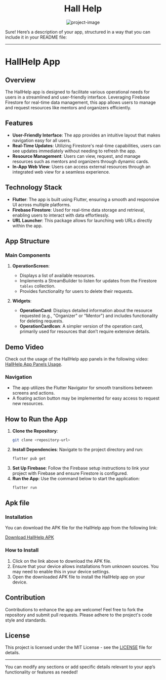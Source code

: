 <h1 align="center" id="title">Hall Help</h1>

<p align="center"><img src="https://github.com/mernaatef28/hallhelp/blob/main/assets/hall%20help.png?raw=true" alt="project-image"></p>
Sure! Here’s a description of your app, structured in a way that you can include it in your README file:

---

# HallHelp App

## Overview
The HallHelp app is designed to facilitate various operational needs for users in a streamlined and user-friendly interface. Leveraging Firebase Firestore for real-time data management, this app allows users to manage and request resources like mentors and organizers efficiently.

## Features
- **User-Friendly Interface**: The app provides an intuitive layout that makes navigation easy for all users.
- **Real-Time Updates**: Utilizing Firestore's real-time capabilities, users can see updates immediately without needing to refresh the app.
- **Resource Management**: Users can view, request, and manage resources such as mentors and organizers through dynamic cards.
- **In-App Web View**: Users can access external resources through an integrated web view for a seamless experience.

## Technology Stack
- **Flutter**: The app is built using Flutter, ensuring a smooth and responsive UI across multiple platforms.
- **Firebase Firestore**: Used for real-time data storage and retrieval, enabling users to interact with data effortlessly.
- **URL Launcher**: This package allows for launching web URLs directly within the app.

## App Structure
### Main Components
1. **OperationScreen**: 
   - Displays a list of available resources.
   - Implements a StreamBuilder to listen for updates from the Firestore `tables` collection.
   - Provides functionality for users to delete their requests.

2. **Widgets**:
   - **OperationCard**: Displays detailed information about the resource requested (e.g., "Organizer" or "Mentor") and includes functionality for deleting requests.
   - **OperationCardIcon**: A simpler version of the operation card, primarily used for resources that don’t require extensive details.

## Demo Video
Check out the usage of the HallHelp app panels in the following video: [HallHelp App Panels Usage](https://github.com/mernaatef28/hallhelp/blob/main/assets/videos/hall%20help%20app%20panels%20usage%20.mp4).

### Navigation
- The app utilizes the Flutter Navigator for smooth transitions between screens and actions.
- A floating action button may be implemented for easy access to request new resources.

## How to Run the App
1. **Clone the Repository**: 
   ```bash
   git clone <repository-url>
   ```
2. **Install Dependencies**: 
   Navigate to the project directory and run:
   ```bash
   flutter pub get
   ```
3. **Set Up Firebase**: 
   Follow the Firebase setup instructions to link your project with Firebase and ensure Firestore is configured.
4. **Run the App**: 
   Use the command below to start the application:
   ```bash
   flutter run
   ```
## Apk file 
### Installation

You can download the APK file for the HallHelp app from the following link:

[Download HallHelp APK](https://drive.google.com/file/d/13V4YsKHj4FwJ-9GePlrLKx-UiN7rvf53/view?usp=drive_link)

### How to Install
1. Click on the link above to download the APK file.
2. Ensure that your device allows installations from unknown sources. You may need to enable this in your device settings.
3. Open the downloaded APK file to install the HallHelp app on your device.




## Contribution
Contributions to enhance the app are welcome! Feel free to fork the repository and submit pull requests. Please adhere to the project's code style and standards.

## License
This project is licensed under the MIT License - see the [LICENSE](LICENSE) file for details.

---

You can modify any sections or add specific details relevant to your app’s functionality or features as needed!
